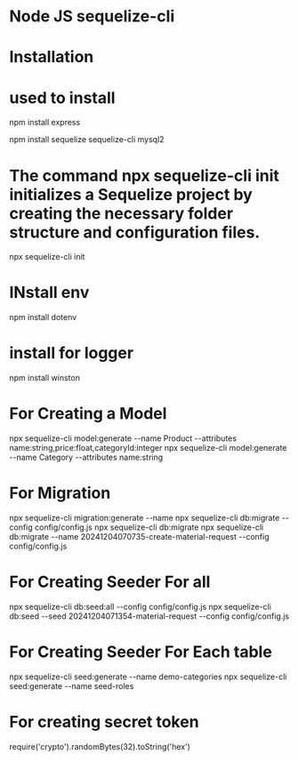 # Node JS sequelize-cli


# Installation

# used to install
npm install express

npm install sequelize sequelize-cli mysql2   

 # The command npx sequelize-cli init initializes a Sequelize project by creating the necessary folder structure and configuration files.
npx sequelize-cli init

# INstall env
npm install dotenv

# install  for logger
npm install winston

# For Creating a Model
npx sequelize-cli model:generate --name Product --attributes name:string,price:float,categoryId:integer
npx sequelize-cli model:generate --name Category --attributes name:string



# For Migration 
npx sequelize-cli migration:generate --name
npx sequelize-cli db:migrate --config config/config.js
npx sequelize-cli db:migrate
npx sequelize-cli db:migrate --name 20241204070735-create-material-request --config config/config.js

# For Creating Seeder For all

npx sequelize-cli db:seed:all --config config/config.js
npx sequelize-cli db:seed --seed 20241204071354-material-request --config config/config.js


# For Creating Seeder For Each table

npx sequelize-cli seed:generate --name demo-categories
npx sequelize-cli seed:generate --name seed-roles


# For creating secret token
require('crypto').randomBytes(32).toString('hex')